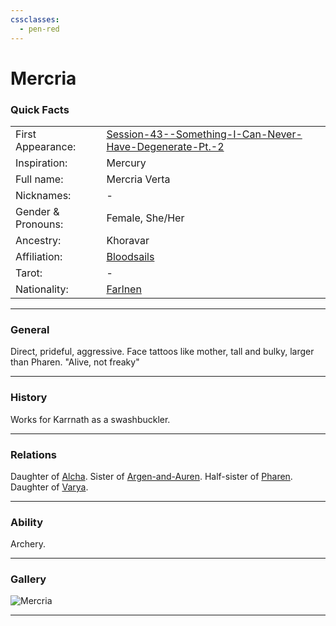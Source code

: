 ```yaml
---
cssclasses:
  - pen-red
---
```

# Mercria
### Quick Facts

|                    |                                                                                                                                                        |
| ------------------ | ------------------------------------------------------------------------------------------------------------------------------------------------------ |
| First Appearance:  | [Session-43--Something-I-Can-Never-Have-Degenerate-Pt.-2](../../-Session-Notes/-7-Conquest/Session-43--Something-I-Can-Never-Have-Degenerate-Pt.-2.md) |
| Inspiration:          | Mercury                                                                                                                                                |
| Full name:         | Mercria Verta                                                                                                                                          |
| Nicknames:         | -                                                                                                                                                      |
| Gender & Pronouns: | Female, She/Her                                                                                                                                        |
| Ancestry:          | Khoravar                                                                                                                                               |
| Affiliation:       | [Bloodsails](../../-Groups/Bloodsails.md)                                                                                                              |
| Tarot:             | -                                                                                                                                                      |
| Nationality:       | [Farlnen](../../-Locations--Planes/Farlnen.md)                                                                                                         |
***
### General
Direct, prideful, aggressive. Face tattoos like mother, tall and bulky, larger than Pharen.
"Alive, not freaky"

***
### History
Works for Karrnath as a swashbuckler.

***
### Relations
Daughter of [Alcha](Alcha.md).
Sister of [Argen-and-Auren](Argen-and-Auren.md).
Half-sister of [Pharen](../-Player/Pharen.md).
Daughter of [Varya](Varya.md).


***
### Ability
Archery.

***
### Gallery

![Mercria](../../../../../../99%20-%20META/attachments/Mercria.png)

***
